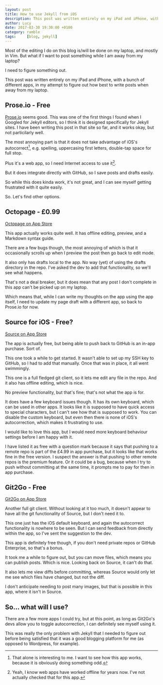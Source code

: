 ```yaml
---
layout: post
title: How to use Jekyll from iOS
description: This post was written entirely on my iPad and iPhone, with a bunch of different apps, in my attempt to figure out how best to write posts when away from my laptop.
author: Lucy
date: 2017-03-30 19:30:00 +0100
category: ramble
tags:     [blog, jekyll]
---
```

Most of the editing I do on this blog is/will be done on my laptop, and mostly in Vim. But what if I want to post something while I am away from my laptop?

I need to figure something out.

This post was written entirely on my iPad and iPhone, with a bunch of different apps, in my attempt to figure out how best to write posts when away from my laptop.

## Prose.io - Free

[Prose.io](http://prose.io/) seems good. This was one of the first things I found when I Googled for Jekyll editors, so I think it is designed specifically for Jekyll sites. I have been writing this post in that site so far, and it works okay, but not particilarly well.

The most annoying part is that it does not take advantage of iOS's autocorrect[^1], e.g. spelling, uppercasing first letters, double-tap space for full stop.

Plus it's a web app, so I need Internet access to use it[^2].

But it does integrate directly with GitHub, so I save posts and drafts easily.

So while this does kinda work, it's not great, and I can see myself getting frustrated with it quite easily.

So. Let's find other options.

## Octopage - £0.99

[Octopage on App Store](https://appsto.re/gb/rk9UM.i)

This app actually works quite well. It has offline editing, preview, and a Markdown syntax guide.

There are a few bugs though, the most annoying of which is that it occasionally scrolls up when I preview the post then go back to edit mode.

It also only has drafts local to the app. No way (yet) of using the drafts directory in the repo.
I've asked the dev to add that functionality, so we'll see what happens.

That's not a deal breaker, but it does mean that any post I don't complete in this app can't be picked up on my laptop.

Which means that, while I can write my thoughts on the app using the app itself, I need to update my page draft with a different app, so back to Prose.io for now.

## Source for iOS - Free?

[Source on App Store](https://appsto.re/gb/r06Sgb.i)

The app is actually free, but being able to push back to GitHub is an in-app purchase. Sort of.

This one took a while to get started. It wasn't able to set up my SSH key to GitHub, so I had to add that manually. Once that was in place, it all went swimmingly.

This one is a full fledged git client, so it lets me edit any file in the repo. And it also has offline editing, which is nice.

No preview functionality, but that's fine; that's not what the app is for.

It does have a few keyboard issues though. It has its own keyboard, which can be used in other apps. It looks like it is supposed to have quick access to special characters, but I can't see how that is supposed to work. You can disable the custom keyboard, but even then there is none of iOS's autocorrection, which makes it frustrating to use.

I would like to love this app, but I would need more keyboard behaviour settings before I am happy with it.

I have listed it as free with a question mark because it says that pushing to a remote repo is part of the £4.99 in app purchase, but it looks like that works fine in the free version. I suspect the answer is that pushing to other remote repos is the premium feature. Or it could be a bug, because when I try to push without committing at the same time, it prompts me to pay for then in app purchase.

## Git2Go - Free

[Git2Go on App Store](https://appsto.re/gb/5yWB5.i)

Another full git client. Without looking at it too much, it doesn't appear to have all the git functionality of Source, but I don't need it to.

This one just has the iOS default keyboard, and again the autocorrect functionality is nowhere to be seen. But I can send feedback from directly within the app, so I've sent the suggestion to the dev.

This app is definitely free though, if you don't need private repos or GitHub Enterprise, so that's a bonus.

It took me a while to figure out, but you can move files, which means you can publish posts. Which is nice. Looking back on Source, it can't do that.

It also lets me view diffs before committing, whereas Source would only let me see which files have changed, but not the diff.

I don't anticipate needing to post many images, but that is possible in this app, where it isn't in Source.

## So... what will I use?

There are a few more apps I could try, but at this point, as long as Git2Go's devs allow you to toggle autocorrection, I can definitely see myself using it.

This was really the only problem with Jekyll that I needed to figure out before being satisfied that it was a good blogging platform for me (as opposed to Wordpress, for example).

[^1]: That alone is interesting to me. I want to see how this app works, because it is obviously doing something odd.

[^2]: Yeah, I know web apps have worked offline for years now. I've not actually checked that for this app.
